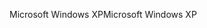 <span data-ttu-id="76314-101">Microsoft Windows XP</span><span class="sxs-lookup"><span data-stu-id="76314-101">Microsoft Windows XP</span></span>